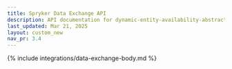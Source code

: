 ```yaml
---
title: Spryker Data Exchange API
description: API documentation for dynamic-entity-availability-abstracts.
last_updated: Mar 21, 2025
layout: custom_new
nav_pr: 3.4
---
```


{% include integrations/data-exchange-body.md %}